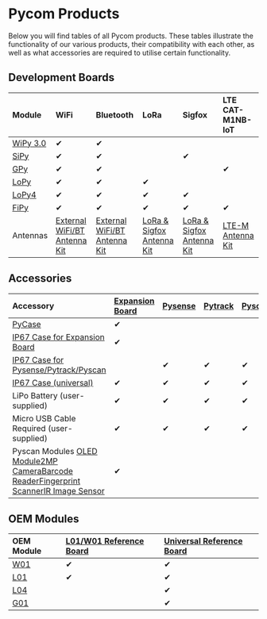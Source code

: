 # Pycom Products

Below you will find tables of all Pycom products. These tables illustrate the functionality of our various products, their compatibility with each other, as well as what accessories are required to utilise certain functionality.

## Development Boards

| Module | WiFi | Bluetooth | LoRa | Sigfox | LTE CAT-M1NB-IoT |
| :--- | :--- | :--- | :--- | :--- | :--- |
| [WiPy 3.0](product-info/development/wipy3.md) | ✔ | ✔ |  |  |  |
| [SiPy](product-info/development/sipy.md) | ✔ | ✔ |  | ✔ |  |
| [GPy](product-info/development/gpy.md) | ✔ | ✔ |  |  | ✔ |
| [LoPy](product-info/development/lopy.md) | ✔ | ✔ | ✔ |  |  |
| [LoPy4](product-info/development/lopy4.md) | ✔ | ✔ | ✔ | ✔ |  |
| [FiPy](product-info/development/fipy.md) | ✔ | ✔ | ✔ | ✔ | ✔ |
| Antennas  | [External WiFi/BT Antenna Kit](https://pycom.io/product/external-wifi-antenna/) | [External WiFi/BT Antenna Kit](https://pycom.io/product/external-wifi-antenna/) | [LoRa & Sigfox Antenna Kit](https://pycom.io/product/lora-antenna-kit/) | [LoRa & Sigfox Antenna Kit](https://pycom.io/product/lora-antenna-kit/) | [LTE-M Antenna Kit](https://pycom.io/product/lte-m-antenna-kit/) |

## Accessories

| Accessory | [Expansion Board](product-info/boards/expansion3.md) | [Pysense](product-info/boards/pysense.md) | [Pytrack](product-info/boards/pytrack.md) | [Pyscan](product-info/boards/pyscan.md) |
| :--- | :--- | :--- | :--- | :--- |
| [PyCase](https://pycom.io/product/pycase/) | ✔ |  |  |  |
| [IP67 Case for Expansion Board](https://pycom.io/product/ip67-expansion-board-case/) | ✔ |  |  |  |
| [IP67 Case for Pysense/Pytrack/Pyscan](https://pycom.io/product/ip67-case/) |  | ✔ | ✔ | ✔ |
| [IP67 Case \(universal\)](https://pycom.io/product/universal-ip67-case/) | ✔ | ✔ | ✔ | ✔ |
| LiPo Battery \(user-supplied\) | ✔ | ✔ | ✔ | ✔ |
| Micro USB Cable  Required \(user-supplied\) | ✔ | ✔ | ✔ | ✔ |
| Pyscan Modules [OLED Module](https://pycom.io/product/oled-screen/)[2MP Camera](https://pycom.io/product/2mp-camera/)[Barcode Reader](https://pycom.io/product/barcode-reader)[Fingerprint Scanner](https://pycom.io/product/fingerprint-scanner/)[IR Image Sensor](https://pycom.io/product/infared-image-sensor/) | ✔ |  |  |  |

## OEM Modules

| OEM Module | [L01/W01 Reference Board](product-info/oem/l01_reference.md) | [Universal Reference Board](product-info/oem/universal_reference.md) |
| :--- | :--- | :--- |
| [W01](product-info/oem/w01.md) | ✔ | ✔ |
| [L01](product-info/oem/l01.md) | ✔ | ✔ |
| [L04](product-info/oem/l04.md) |  | ✔ |
| [G01](product-info/oem/g01.md) |  | ✔ |



